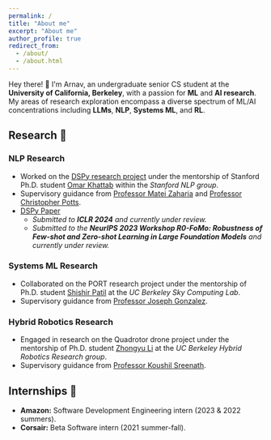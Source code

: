 ```yaml
---
permalink: /
title: "About me"
excerpt: "About me"
author_profile: true
redirect_from: 
  - /about/
  - /about.html
---
```


Hey there! 👋 I'm Arnav, an undergraduate senior CS student at the **University of California, Berkeley**, with a passion for **ML** and **AI research**. My areas of research exploration encompass a diverse spectrum of ML/AI concentrations including **LLMs**, **NLP**, **Systems ML**, and **RL**. 

## Research 🚀
### NLP Research
- Worked on the [DSPy research project](https://github.com/stanfordnlp/dspy) under the mentorship of Stanford Ph.D. student [Omar Khattab](https://omarkhattab.com/) within the *Stanford NLP group*.
- Supervisory guidance from [Professor Matei Zaharia](https://people.eecs.berkeley.edu/~matei/) and [Professor Christopher Potts](https://web.stanford.edu/~cgpotts/).
- [DSPy Paper](https://arxiv.org/abs/2310.03714)
  - *Submitted to **ICLR 2024** and currently under review.*
  - *Submitted to the **NeurIPS 2023 Workshop R0-FoMo: Robustness of Few-shot and Zero-shot Learning in Large Foundation Models** and currently under review.*

### Systems ML Research
- Collaborated on the PORT research project  under the mentorship of Ph.D. student [Shishir Patil](https://shishirpatil.github.io/) at the *UC Berkeley Sky Computing Lab*.
- Supervisory guidance from [Professor Joseph Gonzalez](https://people.eecs.berkeley.edu/~jegonzal/).

### Hybrid Robotics Research
- Engaged in research on the Quadrotor drone project under the mentorship of Ph.D. student [Zhongyu Li](https://zyliatzju.github.io/) at the *UC Berkeley Hybrid Robotics Research group*.
- Supervisory guidance from [Professor Koushil Sreenath](https://me.berkeley.edu/people/koushil-sreenath/).
## Internships 🌟
- **Amazon:** Software Development Engineering intern (2023 & 2022 summers).
- **Corsair:** Beta Software intern (2021 summer-fall).


